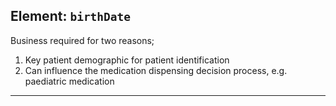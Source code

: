 ## Element: `birthDate` <span class="mro-circle mandatory" title="Mandatory"></span>

Business required for two reasons;

1. Key patient demographic for patient identification
2. Can influence the medication dispensing decision process, e.g. paediatric medication

---